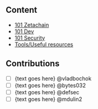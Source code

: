 ## Content

- [101 Zetachain](./101-zetachain.md)
- [101 Dev](./101-dev.md)
- [101 Security](./101-security.md)
- [Tools/Useful resources](./common.md)

## Contributions

- [ ] {text goes here} @vladbochok
- [ ] {text goes here} @bytes032
- [ ] {text goes here} @defsec
- [ ] {text goes here} @mdulin2